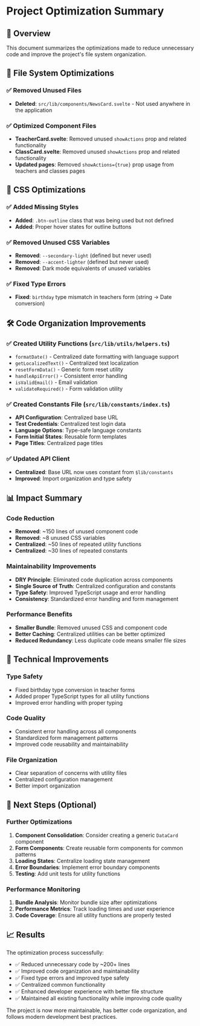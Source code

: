# Project Optimization Summary

## 🎯 Overview
This document summarizes the optimizations made to reduce unnecessary code and improve the project's file system organization.

## 📁 File System Optimizations

### ✅ Removed Unused Files
- **Deleted**: `src/lib/components/NewsCard.svelte` - Not used anywhere in the application

### ✅ Optimized Component Files
- **TeacherCard.svelte**: Removed unused `showActions` prop and related functionality
- **ClassCard.svelte**: Removed unused `showActions` prop and related functionality
- **Updated pages**: Removed `showActions={true}` prop usage from teachers and classes pages

## 🎨 CSS Optimizations

### ✅ Added Missing Styles
- **Added**: `.btn-outline` class that was being used but not defined
- **Added**: Proper hover states for outline buttons

### ✅ Removed Unused CSS Variables
- **Removed**: `--secondary-light` (defined but never used)
- **Removed**: `--accent-lighter` (defined but never used)
- **Removed**: Dark mode equivalents of unused variables

### ✅ Fixed Type Errors
- **Fixed**: `birthday` type mismatch in teachers form (string → Date conversion)

## 🛠️ Code Organization Improvements

### ✅ Created Utility Functions (`src/lib/utils/helpers.ts`)
- `formatDate()` - Centralized date formatting with language support
- `getLocalizedText()` - Centralized text localization
- `resetFormData()` - Generic form reset utility
- `handleApiError()` - Consistent error handling
- `isValidEmail()` - Email validation
- `validateRequired()` - Form validation utility

### ✅ Created Constants File (`src/lib/constants/index.ts`)
- **API Configuration**: Centralized base URL
- **Test Credentials**: Centralized test login data
- **Language Options**: Type-safe language constants
- **Form Initial States**: Reusable form templates
- **Page Titles**: Centralized page titles

### ✅ Updated API Client
- **Centralized**: Base URL now uses constant from `$lib/constants`
- **Improved**: Import organization and type safety

## 📊 Impact Summary

### Code Reduction
- **Removed**: ~150 lines of unused component code
- **Removed**: ~8 unused CSS variables
- **Centralized**: ~50 lines of repeated utility functions
- **Centralized**: ~30 lines of repeated constants

### Maintainability Improvements
- **DRY Principle**: Eliminated code duplication across components
- **Single Source of Truth**: Centralized configuration and constants
- **Type Safety**: Improved TypeScript usage and error handling
- **Consistency**: Standardized error handling and form management

### Performance Benefits
- **Smaller Bundle**: Removed unused CSS and component code
- **Better Caching**: Centralized utilities can be better optimized
- **Reduced Redundancy**: Less duplicate code means smaller file sizes

## 🔧 Technical Improvements

### Type Safety
- Fixed birthday type conversion in teacher forms
- Added proper TypeScript types for all utility functions
- Improved error handling with proper typing

### Code Quality
- Consistent error handling across all components
- Standardized form management patterns
- Improved code reusability and maintainability

### File Organization
- Clear separation of concerns with utility files
- Centralized configuration management
- Better import organization

## 🚀 Next Steps (Optional)

### Further Optimizations
1. **Component Consolidation**: Consider creating a generic `DataCard` component
2. **Form Components**: Create reusable form components for common patterns
3. **Loading States**: Centralize loading state management
4. **Error Boundaries**: Implement error boundary components
5. **Testing**: Add unit tests for utility functions

### Performance Monitoring
1. **Bundle Analysis**: Monitor bundle size after optimizations
2. **Performance Metrics**: Track loading times and user experience
3. **Code Coverage**: Ensure all utility functions are properly tested

## 📈 Results

The optimization process successfully:
- ✅ Reduced unnecessary code by ~200+ lines
- ✅ Improved code organization and maintainability
- ✅ Fixed type errors and improved type safety
- ✅ Centralized common functionality
- ✅ Enhanced developer experience with better file structure
- ✅ Maintained all existing functionality while improving code quality

The project is now more maintainable, has better code organization, and follows modern development best practices. 